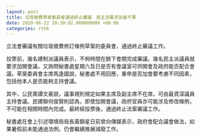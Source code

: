 ```yaml
---
layout: post
title: 垃圾徵費草案委員會通過終止審議　民主派要求加會不果
date: 2020-06-22 10:30:02.000000000 +08:00
categories: rthk
---
```


立法會審議有關垃圾徵費修訂條例草案的委員會，通過終止審議工作。

投票前，幾名建制派議員表示，不夠時間在餘下會期完成審議。幾名民主派議員就要求加開會議，又詢問秘書處星期六及日是否有會議室可供開會及政府能否配合會議。草案委員會主席馬逢國說，秘書處不用回應，重申是否加會要考慮不同因素，包括他本人是否能夠主持會議。

其中，公民黨譚文豪說，議事規則規定如果主席及副主席不在席，可由最資深議員主持會議。民建聯何俊賢則認為，即使加開會議，政府官員亦可能涉及修改條例，不可能在相關時間內完成。最終經投票後，通過終止法案審議工作。

秘書處在會上引述環境局局長黃錦星日前曾向傳媒表示，政府會配合議會做法，如果暑假前未能通過法例，仍會繼續推展減廢工作。
